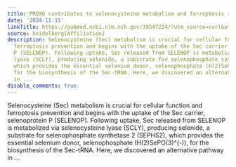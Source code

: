 ```yaml
---
title: PRDX6 contributes to selenocysteine metabolism and ferroptosis resistance
date: '2024-11-15'
linkTitle: https://pubmed.ncbi.nlm.nih.gov/39547224/?utm_source=curl&utm_medium=rss&utm_campaign=pubmed-2&utm_content=1FakS-2QOkCT8HsMOQP1bCRQ4YzyumYOmxmF0moLsQ3dFB1E9V&fc=20220326224207&ff=20241116183752&v=2.18.0.post9+e462414
source: heidelberg[Affiliation]
description: Selenocysteine (Sec) metabolism is crucial for cellular function and
  ferroptosis prevention and begins with the uptake of the Sec carrier, selenoprotein
  P (SELENOP). Following uptake, Sec released from SELENOP is metabolized via selenocysteine
  lyase (SCLY), producing selenide, a substrate for selenophosphate synthetase 2 (SEPHS2),
  which provides the essential selenium donor, selenophosphate (H(2)SePO(3)^(-)),
  for the biosynthesis of the Sec-tRNA. Here, we discovered an alternative pathway
  in ...
disable_comments: true
---
```

Selenocysteine (Sec) metabolism is crucial for cellular function and ferroptosis prevention and begins with the uptake of the Sec carrier, selenoprotein P (SELENOP). Following uptake, Sec released from SELENOP is metabolized via selenocysteine lyase (SCLY), producing selenide, a substrate for selenophosphate synthetase 2 (SEPHS2), which provides the essential selenium donor, selenophosphate (H(2)SePO(3)^(-)), for the biosynthesis of the Sec-tRNA. Here, we discovered an alternative pathway in ...